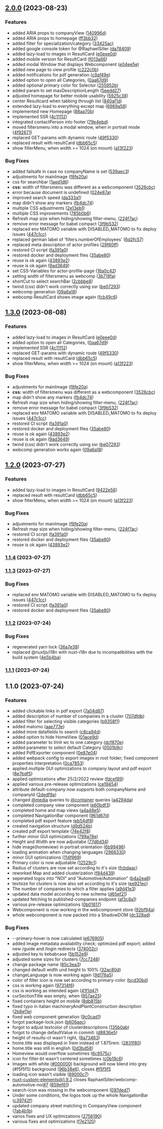 <!--
SPDX-FileCopyrightText: NOI Techpark <digital@noi.bz.it>

SPDX-License-Identifier: CC0-1.0
-->

## [2.0.0](https://github.com/RaphaelSiller/webcomp-automotive-noi/compare/v1.1.2...v2.0.0) (2023-08-23)


### Features

* added ARIA props to companyView ([140996d](https://github.com/RaphaelSiller/webcomp-automotive-noi/commit/140996d2184f37e61660df0e24feaea6256eaded))
* added ARIA props to homepage ([ff3bb32](https://github.com/RaphaelSiller/webcomp-automotive-noi/commit/ff3bb328ca572b450a458b43599d02d64108a4bb))
* added filter for specialization/category ([33425ac](https://github.com/RaphaelSiller/webcomp-automotive-noi/commit/33425ac534ba4c5beb2c6ff15ab6194fad2cb680))
* added google console token for @RaphaelSiller ([da78409](https://github.com/RaphaelSiller/webcomp-automotive-noi/commit/da78409aae8773669748feb8f05cf7d9e9276142))
* added lazy-load to images in ResultCard ([e0eee0d](https://github.com/RaphaelSiller/webcomp-automotive-noi/commit/e0eee0db014beb475fa92c8dea39ccf3a617ce57))
* added mobile version for ResultCard ([f013a66](https://github.com/RaphaelSiller/webcomp-automotive-noi/commit/f013a660ca47e037330908aeddb24890495d2d66))
* added modal Window that displays Webcomponent ([e04ee5e](https://github.com/RaphaelSiller/webcomp-automotive-noi/commit/e04ee5edd4b89ebf1bf474a27ecf263fba46a5da))
* added new page to view profile ([c222c0b](https://github.com/RaphaelSiller/webcomp-automotive-noi/commit/c222c0bbea6fae6d872b982083f1b7628e5efc10))
* added notifications for pdf generation ([c9af49e](https://github.com/RaphaelSiller/webcomp-automotive-noi/commit/c9af49e4b17021608b987fd8fe44973db719f888))
* added option to open all Categories, ([0aa67d9](https://github.com/RaphaelSiller/webcomp-automotive-noi/commit/0aa67d959ef7ee418bd50c27b8fa4c863b684582))
* added optional primary color  for Selector ([255952b](https://github.com/RaphaelSiller/webcomp-automotive-noi/commit/255952b13fb62b2d92e9468dfe5c4d36e9e35438))
* added param to set maxDescriptionLength ([5eedd27](https://github.com/RaphaelSiller/webcomp-automotive-noi/commit/5eedd277ef75004afbc43056f286ad62d6918fb3))
* adjusted homepage for better mobile usability ([5925c38](https://github.com/RaphaelSiller/webcomp-automotive-noi/commit/5925c38e4141b5b61b57eef973dd20eb46a7a89a))
* center Resultcard when tabbing through list ([840af1d](https://github.com/RaphaelSiller/webcomp-automotive-noi/commit/840af1d114973b596385a9cb4651c65d612613f1))
* extended lazy-load to everything except map ([6969a58](https://github.com/RaphaelSiller/webcomp-automotive-noi/commit/6969a586a09bf1c6fa31e9249ce7abd0ed49c0b7))
* implemented new Homepage ([88aa70b](https://github.com/RaphaelSiller/webcomp-automotive-noi/commit/88aa70b4e7e70285d332cb603ec07ad3061d2661))
* implemented SSR ([4c11112](https://github.com/RaphaelSiller/webcomp-automotive-noi/commit/4c11112f976cf0be1692fd53b23b763be059577b))
* integrated contactPerson into footer ([79e4ebd](https://github.com/RaphaelSiller/webcomp-automotive-noi/commit/79e4ebd409c23053c9bcc2ad78aa90b7d4c88b72))
* moved filtersmenu into a modal window, when in portrait mode ([4f92871](https://github.com/RaphaelSiller/webcomp-automotive-noi/commit/4f92871f8521bb5da8f8c3e8406496549279fef4))
* replaced GET-params with dynamic route ([49f5330](https://github.com/RaphaelSiller/webcomp-automotive-noi/commit/49f5330f7413bebcf03b7c620dd6bd3dbddef58e))
* replaced result with resultCard ([dbb65c5](https://github.com/RaphaelSiller/webcomp-automotive-noi/commit/dbb65c5b060ee118dae6d9c1e04a626279b9a4ef))
* show filterMenu, when width >= 1024 (on mount) ([a13f223](https://github.com/RaphaelSiller/webcomp-automotive-noi/commit/a13f223a30f612892ecf9ee86f9f453b3eadf0cf))


### Bug Fixes

* added failsafe in case no companyName is set ([539aec3](https://github.com/RaphaelSiller/webcomp-automotive-noi/commit/539aec35524914266a0877b387e7cadbeec7421a))
* adjustments for mainImage ([f8fe20a](https://github.com/RaphaelSiller/webcomp-automotive-noi/commit/f8fe20a88d7c2a6034960db6a549cc062e2e55b7))
* css for searchbar ([1aed1d6](https://github.com/RaphaelSiller/webcomp-automotive-noi/commit/1aed1d6455c94d592aaa9251da26c977cd2c7b04))
* **css:** width of filtersmenu was different as a webcomponent ([3526cbc](https://github.com/RaphaelSiller/webcomp-automotive-noi/commit/3526cbcf38ccb33592f6ffbb28b56bdc0e613601))
* error because document is undefined ([024e87a](https://github.com/RaphaelSiller/webcomp-automotive-noi/commit/024e87ab79a08ac69196da077c376be389ee1b9b))
* improved search speed ([da333a1](https://github.com/RaphaelSiller/webcomp-automotive-noi/commit/da333a13621d0d7f185904e8989db12fbf7b529f))
* map didn't show any markers ([fb4dc74](https://github.com/RaphaelSiller/webcomp-automotive-noi/commit/fb4dc74aacea185e663ea3c5f5c1d9da4491ee1f))
* multiple CSS adjustments ([2e13eb1](https://github.com/RaphaelSiller/webcomp-automotive-noi/commit/2e13eb1e334a7ece2c7cec8c50ce1ecb94e4125e))
* multiple CSS improvements ([785b0b6](https://github.com/RaphaelSiller/webcomp-automotive-noi/commit/785b0b60bdc450d78da546bd5fab8398443172a7))
* Refresh map size when hiding/showing filter-menu, ([224f7ac](https://github.com/RaphaelSiller/webcomp-automotive-noi/commit/224f7ac1fd61b65f18bedf7b3445d91f01185b5c))
* remove error message for babel compact ([3f9b532](https://github.com/RaphaelSiller/webcomp-automotive-noi/commit/3f9b532519620df72d156d3c6731f2755c690d05))
* replaced env MATOMO variable with DISABLED_MATOMO to fix deploy issues ([447c1cc](https://github.com/RaphaelSiller/webcomp-automotive-noi/commit/447c1cce1fa164cf60b9846e7cfebeb3f0c27608))
* replaced german label of 'filters.numberOfEmployees' ([6d2fc57](https://github.com/RaphaelSiller/webcomp-automotive-noi/commit/6d2fc57f7f0327a9f629756579640d9ca3400cf0))
* replaced meta description of actor profiles ([29f60ff](https://github.com/RaphaelSiller/webcomp-automotive-noi/commit/29f60ff8f8cb7c81004010af058d540d7d416d3d))
* restored CI script ([fa391a0](https://github.com/RaphaelSiller/webcomp-automotive-noi/commit/fa391a057a5c5c51ea1a463d4d970e11c5bd2356))
* restored docker and deployment files ([35abe80](https://github.com/RaphaelSiller/webcomp-automotive-noi/commit/35abe80da0df652cb622f8ba9623e60654ab8902))
* reuse is ok again ([43893e2](https://github.com/RaphaelSiller/webcomp-automotive-noi/commit/43893e2620647009788de343e940ecb10deba129))
* reuse is ok again ([9ad3649](https://github.com/RaphaelSiller/webcomp-automotive-noi/commit/9ad3649fce5d8364e7983172de09db3c4745a6a5))
* set CSS-Variables for actor-profile-page ([16a0c42](https://github.com/RaphaelSiller/webcomp-automotive-noi/commit/16a0c423cd4e18e7a9344f2c4d626dfe08380de4))
* setting width of filtersmenu as webcomp ([3b718fa](https://github.com/RaphaelSiller/webcomp-automotive-noi/commit/3b718fa40205f357806e0758de8682cba5bc425e))
* shortCut to select searchBar ([2cbbbe8](https://github.com/RaphaelSiller/webcomp-automotive-noi/commit/2cbbbe82ca84b4688b6e196fd6af10bb7bc90871))
* twind (css) didn't work correctly using ssr ([be07293](https://github.com/RaphaelSiller/webcomp-automotive-noi/commit/be07293aed1a0de491bf4c737fe897adcd894336))
* webcomp generation ([09a6a18](https://github.com/RaphaelSiller/webcomp-automotive-noi/commit/09a6a18c4801e580238565fb9695247ca670a341))
* webcomp ResultCard shows image again ([fcb49c6](https://github.com/RaphaelSiller/webcomp-automotive-noi/commit/fcb49c6bea4ae52ea1b582e115c66219d9823e5a))

## [1.3.0](https://github.com/RaphaelSiller/webcomp-automotive-noi/compare/v1.1.2...v1.3.0) (2023-08-08)


### Features

* added lazy-load to images in ResultCard ([e0eee0d](https://github.com/RaphaelSiller/webcomp-automotive-noi/commit/e0eee0db014beb475fa92c8dea39ccf3a617ce57))
* added option to open all Categories, ([0aa67d9](https://github.com/RaphaelSiller/webcomp-automotive-noi/commit/0aa67d959ef7ee418bd50c27b8fa4c863b684582))
* implemented SSR ([4c11112](https://github.com/RaphaelSiller/webcomp-automotive-noi/commit/4c11112f976cf0be1692fd53b23b763be059577b))
* replaced GET-params with dynamic route ([49f5330](https://github.com/RaphaelSiller/webcomp-automotive-noi/commit/49f5330f7413bebcf03b7c620dd6bd3dbddef58e))
* replaced result with resultCard ([dbb65c5](https://github.com/RaphaelSiller/webcomp-automotive-noi/commit/dbb65c5b060ee118dae6d9c1e04a626279b9a4ef))
* show filterMenu, when width >= 1024 (on mount) ([a13f223](https://github.com/RaphaelSiller/webcomp-automotive-noi/commit/a13f223a30f612892ecf9ee86f9f453b3eadf0cf))


### Bug Fixes

* adjustments for mainImage ([f8fe20a](https://github.com/RaphaelSiller/webcomp-automotive-noi/commit/f8fe20a88d7c2a6034960db6a549cc062e2e55b7))
* **css:** width of filtersmenu was different as a webcomponent ([3526cbc](https://github.com/RaphaelSiller/webcomp-automotive-noi/commit/3526cbcf38ccb33592f6ffbb28b56bdc0e613601))
* map didn't show any markers ([fb4dc74](https://github.com/RaphaelSiller/webcomp-automotive-noi/commit/fb4dc74aacea185e663ea3c5f5c1d9da4491ee1f))
* Refresh map size when hiding/showing filter-menu, ([224f7ac](https://github.com/RaphaelSiller/webcomp-automotive-noi/commit/224f7ac1fd61b65f18bedf7b3445d91f01185b5c))
* remove error message for babel compact ([3f9b532](https://github.com/RaphaelSiller/webcomp-automotive-noi/commit/3f9b532519620df72d156d3c6731f2755c690d05))
* replaced env MATOMO variable with DISABLED_MATOMO to fix deploy issues ([447c1cc](https://github.com/RaphaelSiller/webcomp-automotive-noi/commit/447c1cce1fa164cf60b9846e7cfebeb3f0c27608))
* restored CI script ([fa391a0](https://github.com/RaphaelSiller/webcomp-automotive-noi/commit/fa391a057a5c5c51ea1a463d4d970e11c5bd2356))
* restored docker and deployment files ([35abe80](https://github.com/RaphaelSiller/webcomp-automotive-noi/commit/35abe80da0df652cb622f8ba9623e60654ab8902))
* reuse is ok again ([43893e2](https://github.com/RaphaelSiller/webcomp-automotive-noi/commit/43893e2620647009788de343e940ecb10deba129))
* reuse is ok again ([9ad3649](https://github.com/RaphaelSiller/webcomp-automotive-noi/commit/9ad3649fce5d8364e7983172de09db3c4745a6a5))
* twind (css) didn't work correctly using ssr ([be07293](https://github.com/RaphaelSiller/webcomp-automotive-noi/commit/be07293aed1a0de491bf4c737fe897adcd894336))
* webcomp generation works again ([09a6a18](https://github.com/RaphaelSiller/webcomp-automotive-noi/commit/09a6a18c4801e580238565fb9695247ca670a341))

## [1.2.0](https://github.com/RaphaelSiller/webcomp-automotive-noi/compare/v1.1.2...v1.2.0) (2023-07-27)


### Features

* added lazy-load to images in ResultCard ([9422e56](https://github.com/RaphaelSiller/webcomp-automotive-noi/commit/9422e5660c5e667aa1ac9bb696bcdbce504d34be))
* replaced result with resultCard ([dbb65c5](https://github.com/RaphaelSiller/webcomp-automotive-noi/commit/dbb65c5b060ee118dae6d9c1e04a626279b9a4ef))
* show filterMenu, when width >= 1024 (on mount) ([a13f223](https://github.com/RaphaelSiller/webcomp-automotive-noi/commit/a13f223a30f612892ecf9ee86f9f453b3eadf0cf))


### Bug Fixes

* adjustments for mainImage ([f8fe20a](https://github.com/RaphaelSiller/webcomp-automotive-noi/commit/f8fe20a88d7c2a6034960db6a549cc062e2e55b7))
* Refresh map size when hiding/showing filter-menu, ([224f7ac](https://github.com/RaphaelSiller/webcomp-automotive-noi/commit/224f7ac1fd61b65f18bedf7b3445d91f01185b5c))
* restored CI script ([fa391a0](https://github.com/RaphaelSiller/webcomp-automotive-noi/commit/fa391a057a5c5c51ea1a463d4d970e11c5bd2356))
* restored docker and deployment files ([35abe80](https://github.com/RaphaelSiller/webcomp-automotive-noi/commit/35abe80da0df652cb622f8ba9623e60654ab8902))
* reuse is ok again ([43893e2](https://github.com/RaphaelSiller/webcomp-automotive-noi/commit/43893e2620647009788de343e940ecb10deba129))

### [1.1.4](https://github.com/codeworks-projects/webcomp-automotive-noi/compare/v1.1.3...v1.1.4) (2023-07-27)

### [1.1.3](https://github.com/codeworks-projects/webcomp-automotive-noi/compare/v1.1.2...v1.1.3) (2023-07-27)


### Bug Fixes

* replaced env MATOMO variable with DISABLED_MATOMO to fix deploy issues ([447c1cc](https://github.com/codeworks-projects/webcomp-automotive-noi/commit/447c1cce1fa164cf60b9846e7cfebeb3f0c27608))
* restored CI script ([fa391a0](https://github.com/codeworks-projects/webcomp-automotive-noi/commit/fa391a057a5c5c51ea1a463d4d970e11c5bd2356))
* restored docker and deployment files ([35abe80](https://github.com/codeworks-projects/webcomp-automotive-noi/commit/35abe80da0df652cb622f8ba9623e60654ab8902))

### [1.1.2](https://github.com/codeworks-projects/webcomp-automotive-noi/compare/v1.1.1...v1.1.2) (2023-07-24)


### Bug Fixes

* regenerated yarn lock ([36a7e38](https://github.com/codeworks-projects/webcomp-automotive-noi/commit/36a7e38a4908242835f1e7fb5892d6c75cbd5a92))
* replaced @nuxtjs/i18n with nuxt-i18n due to incompatibilities with the build system ([4e5b4ba](https://github.com/codeworks-projects/webcomp-automotive-noi/commit/4e5b4ba41dbea672aaac41175104a7b43370c922))

### [1.1.1](https://github.com/codeworks-projects/webcomp-automotive-noi/compare/v1.1.0...v1.1.1) (2023-07-24)

## 1.1.0 (2023-07-24)


### Features

* added clickable links in pdf export ([7a04d87](https://github.com/codeworks-projects/webcomp-automotive-noi/commit/7a04d87d773877b9e1930aae32f4480e234c76fa))
* added description of number of companies in a cluster ([707dfdb](https://github.com/codeworks-projects/webcomp-automotive-noi/commit/707dfdbe8091809318d9009b49b6c15d9be853e7))
* added filter for selecting visible categories ([b9358f1](https://github.com/codeworks-projects/webcomp-automotive-noi/commit/b9358f1f6853da4a00eae014b4dcf2695b19f9c4))
* added matomo ([aae773e](https://github.com/codeworks-projects/webcomp-automotive-noi/commit/aae773eff86b5218ac5ad73487763323e27f2155))
* added more datafields to search ([c8ca94d](https://github.com/codeworks-projects/webcomp-automotive-noi/commit/c8ca94d67487cb06d989bdd0a012046e6c8c4992))
* added option to hide HomeView ([01ace9d](https://github.com/codeworks-projects/webcomp-automotive-noi/commit/01ace9d857cb528431bb8fbada0e6d36de2b5dc4))
* added parameter to limit wc to one category ([dcf870e](https://github.com/codeworks-projects/webcomp-automotive-noi/commit/dcf870ee44bfe25681329e25ee4a69854fe203c6))
* added parameter to select default Category ([0501b9c](https://github.com/codeworks-projects/webcomp-automotive-noi/commit/0501b9ce821431b3c05cec60f08e146684f56689))
* added PdfExporter component ([0e87e04](https://github.com/codeworks-projects/webcomp-automotive-noi/commit/0e87e04de8d3cbdaaf91cdfb2d5fc092c0d26c69))
* added webpack config to export images in root folder; fixed component properties interpretation ([0ca7853](https://github.com/codeworks-projects/webcomp-automotive-noi/commit/0ca7853b32758af1c08739f06358930c96123dd3))
* applied multiple GUI optimizations to company layout and pdf export ([8e7bdf5](https://github.com/codeworks-projects/webcomp-automotive-noi/commit/8e7bdf5764479784871eb4ed29191a85985d77d4))
* applied optimizations after 25/2/2022 review ([fdcef89](https://github.com/codeworks-projects/webcomp-automotive-noi/commit/fdcef89ee68b22fa70724e7d3f7242a70a46ebf8))
* applied various pre-release optimizations ([ce19454](https://github.com/codeworks-projects/webcomp-automotive-noi/commit/ce1945410cb0f0717385aed44004952a133a4481))
* attribute default-company now supports both companyName and companyId ([2dedf9a](https://github.com/codeworks-projects/webcomp-automotive-noi/commit/2dedf9a6ebde69f9d9c6c28dbbd77a78e0facf42))
* changed [@media](https://github.com/media) queries to [@container](https://github.com/container) queries ([a4294da](https://github.com/codeworks-projects/webcomp-automotive-noi/commit/a4294daf912175c9a1836ed23b7cf0ee948470b9))
* completed company view component ([e60bdf3](https://github.com/codeworks-projects/webcomp-automotive-noi/commit/e60bdf31fd5199f851e0c5a0ef9a83c5e144659b))
* completed home and map views ([a4a48e5](https://github.com/codeworks-projects/webcomp-automotive-noi/commit/a4a48e518b38f01124727c7f3eb7517ece7fa0bf))
* completed NavigationBar component ([961d67d](https://github.com/codeworks-projects/webcomp-automotive-noi/commit/961d67d91e41bc049007896444e709c59901235b))
* completed pdf export feature ([eb54df9](https://github.com/codeworks-projects/webcomp-automotive-noi/commit/eb54df9dbbcaa0192b0c76b6b06ecdf6bf907e53))
* created navigation structure ([d9d524b](https://github.com/codeworks-projects/webcomp-automotive-noi/commit/d9d524b831bc648bacab8ac1b468503e94d82cff))
* created pdf export template ([74e42f8](https://github.com/codeworks-projects/webcomp-automotive-noi/commit/74e42f801b70d77a88491fc8471484926801a6c7))
* further minor GUI optimizations ([799a78e](https://github.com/codeworks-projects/webcomp-automotive-noi/commit/799a78e5fb76682fa56be24e576b6d26b2178a4d))
* Height and Width are now adjustabe ([77d6d34](https://github.com/codeworks-projects/webcomp-automotive-noi/commit/77d6d34e7ff3df57e2e1209c03bacbdba6506171))
* hide image(homeview) in portrait orientation ([6b99496](https://github.com/codeworks-projects/webcomp-automotive-noi/commit/6b99496e69805f4d9db7d4da541c5984d3f478aa))
* loading animation when changing languages ([2966330](https://github.com/codeworks-projects/webcomp-automotive-noi/commit/2966330f2d1d11d6b2a157db1799d27be192c7ad))
* minor GUI optimizations ([114f969](https://github.com/codeworks-projects/webcomp-automotive-noi/commit/114f96962a3289309a02b0e4bcfe47a025c763cd))
* Primary color is now adjustable ([12529c1](https://github.com/codeworks-projects/webcomp-automotive-noi/commit/12529c1053c8db9d98a25d9b3dded0ad9c61f31c))
* Radius of clusters are now set according to it's size ([fcbdaac](https://github.com/codeworks-projects/webcomp-automotive-noi/commit/fcbdaacf7fa512a670efec5862a82edf2ebf4f36))
* reworked Map and added clusterization ([f84d439](https://github.com/codeworks-projects/webcomp-automotive-noi/commit/f84d4391b84a975940e97f1b7ff15c06974a9857))
* seperated logos into "NOI" and "Automotive/Automation" ([b4a2ea8](https://github.com/codeworks-projects/webcomp-automotive-noi/commit/b4a2ea880b6c47011f07e5b0498c93af88bc82ee))
* textsize for clusters is now also set according to it's size ([ee921ec](https://github.com/codeworks-projects/webcomp-automotive-noi/commit/ee921ec41d7c12e5d7264242ad888875aceaf3c2))
* The number of companies to which a filter applies ([a9d41e3](https://github.com/codeworks-projects/webcomp-automotive-noi/commit/a9d41e37c1b82542d076b874a750b4cca30f7ec0))
* updated data model according to new schema ([d65ef21](https://github.com/codeworks-projects/webcomp-automotive-noi/commit/d65ef21511caf7039f6f9ebc64398ad6a9d43778))
* updated fetching to published-companies endpoint ([af3c8a1](https://github.com/codeworks-projects/webcomp-automotive-noi/commit/af3c8a1a2009139825b215ba63119a5d042e4010))
* various pre-release optimizations ([0b01617](https://github.com/codeworks-projects/webcomp-automotive-noi/commit/0b01617861b7eb6d1eca633855091df7cf8a9e60))
* Webcomponent is now working in the webcomponent store ([92bf94a](https://github.com/codeworks-projects/webcomp-automotive-noi/commit/92bf94a4769e74834de3399df277fd52449cbac9))
* whole webcomponent is now packed into a ShadowDOM ([dc328ad](https://github.com/codeworks-projects/webcomp-automotive-noi/commit/dc328ade0c17cb34798b7e9877979d75ce18bc9d))


### Bug Fixes

* --primary-hover is now calculated ([e676905](https://github.com/codeworks-projects/webcomp-automotive-noi/commit/e67690556c89c16b9e037ed6fc1699ad86551a7b))
* added image metadata availability check; optimized pdf export; added new /guide and /login redirects ([374002c](https://github.com/codeworks-projects/webcomp-automotive-noi/commit/374002c6cf07b8b346c74a0c2f2ea39200f64463))
* adjusted key to kebabcase ([5b152e9](https://github.com/codeworks-projects/webcomp-automotive-noi/commit/5b152e932bef63a2e15bce3284c938c66205c8fb))
* adjusted some sizes for clusters ([7cc7248](https://github.com/codeworks-projects/webcomp-automotive-noi/commit/7cc7248cb6e05c9e962b16dc430ae2425933e162))
* change package name ([85c3ea3](https://github.com/codeworks-projects/webcomp-automotive-noi/commit/85c3ea3bec1188b0d5def281f58ec1c57edd09f3))
* changed default width und height to 100% ([32ac80d](https://github.com/codeworks-projects/webcomp-automotive-noi/commit/32ac80d34df687b42b2519f5c2dba7dfa4160652))
* changeLanguage is now working again ([9d178a5](https://github.com/codeworks-projects/webcomp-automotive-noi/commit/9d178a5232f07257e986796c5ad023083b983c90))
* color of filter icon is now set according to primary-color ([bcd30bd](https://github.com/codeworks-projects/webcomp-automotive-noi/commit/bcd30bd6e3ccc19bdc5e0cd1fe4a545b5e952789))
* css is working again ([97314f6](https://github.com/codeworks-projects/webcomp-automotive-noi/commit/97314f640664a04f3fa008aed0fc3a133c23dfa3))
* css is working as intended again ([41f1d47](https://github.com/codeworks-projects/webcomp-automotive-noi/commit/41f1d478bb2340e55ca6eec3d3821f5cf7a99782))
* curSectionTitle was empty, when ([957ae25](https://github.com/codeworks-projects/webcomp-automotive-noi/commit/957ae2573ff6997fb39d34c94d7e663377d37f7d))
* fixed containers height on mobile ([8db815b](https://github.com/codeworks-projects/webcomp-automotive-noi/commit/8db815ba3f8c82ae8dad3b0c871327027c446338))
* fixed typo in italian machineryAndPlantConstruction description ([2b8e11e](https://github.com/codeworks-projects/webcomp-automotive-noi/commit/2b8e11e0be67861dc7b72c24c569db01f0342fe6))
* fixed web component generation ([9c0cad1](https://github.com/codeworks-projects/webcomp-automotive-noi/commit/9c0cad152a088d0d997de969d23e31fce8d14984))
* forgot package-lock.json ([b606aec](https://github.com/codeworks-projects/webcomp-automotive-noi/commit/b606aec739262053545f3e87cc1058c843eb87db))
* forgot to adjust textcolor of clusterdescriptions ([135b0ab](https://github.com/codeworks-projects/webcomp-automotive-noi/commit/135b0ab72b11ce08685c2a32b88c37d38c1388de))
* forgot to change defaultValue in commit: ([d8836e5](https://github.com/codeworks-projects/webcomp-automotive-noi/commit/d8836e57b3f9311a82d89ec2ae41f3726e4ae15a))
* height of results-ct wasn't right, ([8a73463](https://github.com/codeworks-projects/webcomp-automotive-noi/commit/8a734638bbbe99f6863964174c0f9d3c08e7655d))
* home.title was displayed in 1rem instead of 1.875rem. ([2831f80](https://github.com/codeworks-projects/webcomp-automotive-noi/commit/2831f801b02fe6ed0bcbcab57c30010ad96bdf4b))
* home.title was still in english ([0d3bd58](https://github.com/codeworks-projects/webcomp-automotive-noi/commit/0d3bd58b59434fbab9cb0e01d24f12da24898683))
* Homeview would overflow sometimes ([6c9575c](https://github.com/codeworks-projects/webcomp-automotive-noi/commit/6c9575ca599adf999bb985cae6208174a466580f))
* icon for filter-bt wasn't centered sometimes ([c0b19c6](https://github.com/codeworks-projects/webcomp-automotive-noi/commit/c0b19c6545970b2aac53cd9c91bd549f96203d60))
* Images with white ([#000000](https://github.com/codeworks-projects/webcomp-automotive-noi/issues/000000)) background will now blend into grey (#f5f5f5) background ([96b38e6](https://github.com/codeworks-projects/webcomp-automotive-noi/commit/96b38e6afb98da93bb40ea945fb9a403c9c4592a)), closes [#f5f5f5](https://github.com/codeworks-projects/webcomp-automotive-noi/issues/f5f5f5)
* loading icon wasn't visible ([89000c7](https://github.com/codeworks-projects/webcomp-automotive-noi/commit/89000c73265d1f25cba5ecf4a7cc5bebd303206d))
* nuxt-custom-elements@1.9.2 closes RaphaelSiller/webcomp-automotive-noi[#7](https://github.com/codeworks-projects/webcomp-automotive-noi/issues/7) ([859ef61](https://github.com/codeworks-projects/webcomp-automotive-noi/commit/859ef61707042410d4519cb84db19c71dae99244))
* search-icon was missing in the webcomponent ([097ded7](https://github.com/codeworks-projects/webcomp-automotive-noi/commit/097ded716b1713aa3c4304163c2bfc2b21f69cc6))
* Under some conditions, the logos took up the whole NavigationBar ([c39742f](https://github.com/codeworks-projects/webcomp-automotive-noi/commit/c39742f161ad53cbb157979c3ebb735eb48f7604))
* updated company street matching in CompanyView component ([7ab4b1b](https://github.com/codeworks-projects/webcomp-automotive-noi/commit/7ab4b1bacffde51695d8f05974918edb7f7e3bfc))
* varios fixes and UX optimizations ([2756190](https://github.com/codeworks-projects/webcomp-automotive-noi/commit/27561908ff4bc19caa7a79e12ba950a670ec9d5e))
* various fixes and optimizations ([f7e2120](https://github.com/codeworks-projects/webcomp-automotive-noi/commit/f7e2120fcb970b576208a0050305d883561c9a7e))
